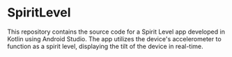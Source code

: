 # SpiritLevel
This repository contains the source code for a Spirit Level app developed in Kotlin using Android Studio. The app utilizes the device's accelerometer to function as a spirit level, displaying the tilt of the device in real-time.
